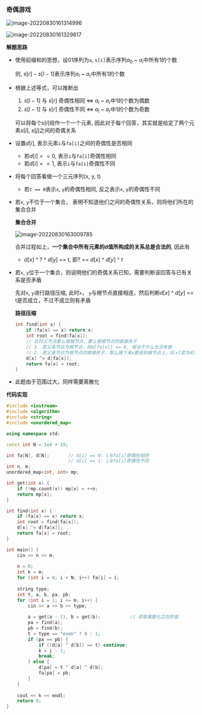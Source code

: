 ### 奇偶游戏

![image-20220830161314996](http://www.cdn.liver0377.xyz/typora/202208301613046.png)



![image-20220830161329817](http://www.cdn.liver0377.xyz/typora/202208301613858.png)





**解题思路**

- 使用前缀和的思想，设01序列为`a`, `s[i]`表示序列$a_0$ ~ $a_i$中所有1的个数

  则, $s[r] - s[l - 1]$表示序列$a_l$ ~ $a_r$中所有1的个数

- 根据上述等式，可以推断出

  1. $s[l - 1]$ 与 $s[r]$ 奇偶性相同 <=> $a_l$ ~ $a_r$中1的个数为偶数
  2. $s[l - 1]$ 与 $s[r]$ 奇偶性不同 <=> $a_l$ ~ $a_r$中1的个数为奇数

  可以将每个$s[i]$视作一个一个元素,  因此对于每个回答，其实就是给定了两个元素$s[i]$, $s[j]$之间的奇偶关系

- 设置$d[i]$, 表示元素`i`与`fa[i]`之间的奇偶性是否相同

  - 若$d[i] == 0$, 表示`i`与`fa[i]`奇偶性相同
  - 若$d[i] == 1$, 表示`i`与`fa[i]`奇偶性不同

- 将每个回答看做一个三元序列(x, y, t)

  - 若`t == 0`表示`x`, `y`的奇偶性相同, 反之表示`x`, `y`的奇偶性不同

- 若`x`, `y`不位于一个集合， 表明不知道他们之间的奇偶性关系，则将他们所在的集合合并

  **集合合并**

  ![image-20220830163009785](http://www.cdn.liver0377.xyz/typora/202208301630830.png)

  合并过程如上，**一个集合中所有元素的d值所构成的关系总是合法的**, 因此有

  - $d[x]$ ^ $?$ ^ $d[y]$ == t, 即$?$ == $d[x]$ ^ $d[y]$ ^ $t$

- 若`x`, `y`位于一个集合，则说明他们的奇偶关系已知，需要判断该回答与已有关系是否矛盾

  先对`x`, `y`进行路径压缩, 此时`x`， `y`与根节点直接相连，然后判断$d[x]$ ^ $d[y]$ == t是否成立，不过不成立则有矛盾

  **路径压缩**

  ```cc
  int find(int x) {
      if (fa[x] == x) return x;
      int root = find(fa[x]);
      // 此时父节点要么是根节点，要么是根节点的直接孩子
      // 1. 若父亲节点为根节点，则d[fa[x]] == 0, 相当于什么也没有做
      // 2. 若父亲节点为根节点的直接孩子，那么接下来x要连到根节点上，d[x]变为d[x] ^ d[fa[x]]
      d[x] ^= d[fa[x]];
      return fa[x] = root;
  }
  ```

- 此题由于范围过大，同样需要离散化





**代码实现**

```cc
#include <iostream>
#include <algorithm>
#include <string>
#include <unordered_map>

using namespace std;

const int N = 1e4 + 10;

int fa[N], d[N];       // d[i] == 0: i与fa[i]奇偶性相同
                       // d[i] == 1: i与fa[i]奇偶性不同
int n, m;
unordered_map<int, int> mp;

int get(int x) {
    if (!mp.count(x)) mp[x] = ++n;
    return mp[x];
}

int find(int x) {
    if (fa[x] == x) return x;
    int root = find(fa[x]);
    d[x] ^= d[fa[x]];
    return fa[x] = root;
}

int main() {
    cin >> n >> m;
    
    n = 0;
    int k = m;
    for (int i = 0; i < N; i++) fa[i] = i;
    
    string type;
    int t, a, b, pa, pb;
    for (int i = 1; i <= m; i++) {
        cin >> a >> b >> type;
        
        a = get(a - 1), b = get(b);           // 获取离散化之后的值
        pa = find(a);
        pb = find(b);
        t = type == "even" ? 0 : 1;
        if (pa == pb) {
            if ((d[a] ^ d[b]) == t) continue;
            k = i - 1;
            break;
        } else {
            d[pa] = t ^ d[a] ^ d[b];
            fa[pa] = pb;
        }
    }
    
    cout << k << endl;
    return 0;
}
```



